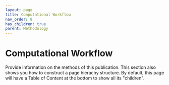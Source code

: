 ```yaml
---
layout: page
title: Computational Workflow
nav_order: 8
has_children: true
parent: Methodology
---
```


# Computational Workflow

Provide information on the methods of this publication. This section also shows you how to construct a page hierachy structure. By default, this page will have a Table of Content at the bottom to show all its "children".
